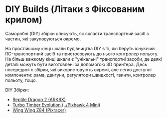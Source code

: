 # DIY Builds (Літаки з Фіксованим крилом)

Саморобні (DIY) збірки описують, як скласти транспортний засіб з частин, які закуповуються окремо.

На простійшому кінці шкали будівництва DIY є ті, які беруть існуючий RC-транспортний засіб та пристосовують до нього контролер польоту.
На більш важкому кінці шкали є "унікальні" транспортні засоби, де деякі деталі можуть бути виготовлені за допомогою 3D принтера.
Десь посередині є збірки, які використовують окремі, але легко доступні компоненти: рама, двигуни, регулятори швидкості, гвинти, контролер польоту, тощо.

DIY Збірки:

- [Reptile Dragon 2 (ARK6X)](../frames_plane/reptile_dragon_2.md)
- [Turbo Timber Evolution (../Pixhawk 4 Mini)](../frames_plane/turbo_timber_evolution.md)
- [Wing Wing Z84 (Pixracer)](../frames_plane/wing_wing_z84.md)
